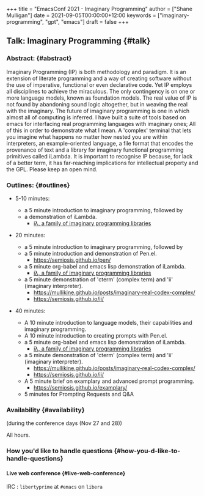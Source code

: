 +++
title = "EmacsConf 2021 - Imaginary Programming"
author = ["Shane Mulligan"]
date = 2021-09-05T00:00:00+12:00
keywords = ["imaginary-programming", "gpt", "emacs"]
draft = false
+++

## Talk: <span class="underline">Imaginary Programming</span> {#talk}


### Abstract: {#abstract}

Imaginary Programming (IP) is both methodology and paradigm. It is an extension
of literate programming and a way of creating software without the use of
imperative, functional or even declarative code. Yet IP employs all disciplines
to achieve the miraculous. The only contingency is on one or more language
models, known as foundation models. The real value of IP is not
found by abandoning sound logic altogether, but in weaving the real with the
imaginary. The future of imaginary programming is one in which almost all of
computing is inferred. I have built a suite of tools based on emacs for
interfacing real programming languages with imaginary ones; All of this in
order to demonstrate what I mean. A 'complex' terminal that lets you imagine
what happens no matter how nested you are within interpreters, an example-oriented
language, a file format that encodes the provenance of text and a library for
imaginary functional programming primitives called iLambda. It is important to
recognise IP because, for lack of a better term, it has far-reaching implications for
intellectual property and the GPL. Please keep an open mind.


### Outlines: {#outlines}

-   5-10 minutes:
    -   a 5 minute introduction to imaginary programming, followed by
    -   a demonstration of iLambda.
        -   [iλ, a family of imaginary programming libraries](https://mullikine.github.io/posts/designing-an-imaginary-programming-ip-library-for-emacs/)

-   20 minutes:
    -   a 5 minute introduction to imaginary programming, followed by
    -   a 5 minute introduction and demonstration of Pen.el.
        -   <https://semiosis.github.io/pen/>
    -   a 5 minute org-babel and emacs lisp demonstration of iLambda.
        -   [iλ, a family of imaginary programming libraries](https://mullikine.github.io/posts/designing-an-imaginary-programming-ip-library-for-emacs/)
    -   a 5 minute demonstration of 'cterm' (complex term) and 'ii' (imaginary interpreter).
        -   <https://mullikine.github.io/posts/imaginary-real-codex-complex/>
        -   <https://semiosis.github.io/ii/>

-   40 minutes:
    -   A 10 minute introduction to language models, their capabilities and imaginary programming.
    -   A 10 minute introduction to creating prompts with Pen.el.
    -   a 5 minute org-babel and emacs lisp demonstration of iLambda.
        -   [iλ, a family of imaginary programming libraries](https://mullikine.github.io/posts/designing-an-imaginary-programming-ip-library-for-emacs/)
    -   a 5 minute demonstration of 'cterm' (complex term) and 'ii' (imaginary interpreter).
        -   <https://mullikine.github.io/posts/imaginary-real-codex-complex/>
        -   <https://semiosis.github.io/ii/>
    -   A 5 minute brief on examplary and advanced prompt programming.
        -   <https://semiosis.github.io/examplary/>
    -   5 minutes for Prompting Requests and Q&A


### Availability {#availability}

(during the conference days (Nov 27 and 28))

All hours.


### How you'd like to handle questions {#how-you-d-like-to-handle-questions}


#### Live web conference {#live-web-conference}

IRC
: `libertyprime` at `#emacs` on `libera`